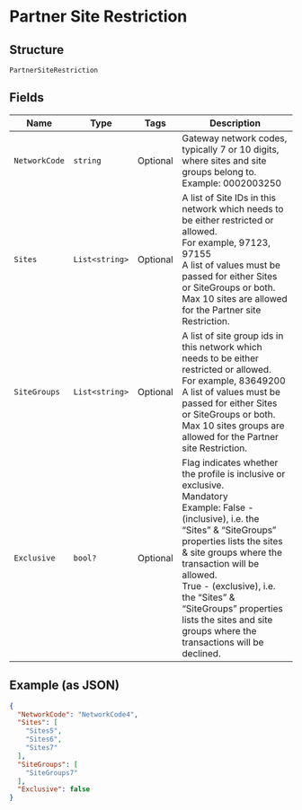
# Partner Site Restriction

## Structure

`PartnerSiteRestriction`

## Fields

| Name | Type | Tags | Description |
|  --- | --- | --- | --- |
| `NetworkCode` | `string` | Optional | Gateway network codes, typically 7 or 10 digits, where sites and site groups belong to.<br>Example: 0002003250 |
| `Sites` | `List<string>` | Optional | A list of Site IDs in this network which needs to be either restricted or allowed.<br>For example, 97123, 97155<br>A list of values must be passed for either Sites or SiteGroups or both.<br>Max 10 sites are allowed for the Partner site Restriction. |
| `SiteGroups` | `List<string>` | Optional | A list of site group ids in this network which needs to be either restricted or allowed.<br>For example, 83649200<br>A list of values must be passed for either Sites or SiteGroups or both.<br>Max 10 sites groups are allowed for the Partner site Restriction. |
| `Exclusive` | `bool?` | Optional | Flag indicates whether the profile is inclusive or exclusive.<br>Mandatory<br>Example: False - (inclusive), i.e. the “Sites” & “SiteGroups” properties lists the sites & site groups where the transaction will be allowed.<br>True - (exclusive), i.e. the “Sites” & “SiteGroups” properties lists the sites and site groups where the transactions will be declined. |

## Example (as JSON)

```json
{
  "NetworkCode": "NetworkCode4",
  "Sites": [
    "Sites5",
    "Sites6",
    "Sites7"
  ],
  "SiteGroups": [
    "SiteGroups7"
  ],
  "Exclusive": false
}
```

